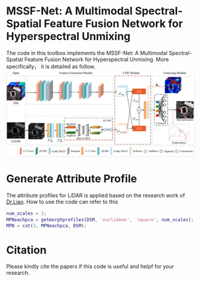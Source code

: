 # MSSF-Net: A Multimodal Spectral-Spatial Feature Fusion Network  for Hyperspectral Unmixing
The code in this toolbox implements the MSSF-Net: A Multimodal Spectral-Spatial Feature Fusion Network  for Hyperspectral Unmixing.
More specifically， it is detailed as follow.
![MSSF-Net.png](MSSF-Net.png)

# Generate Attribute Profile

The attribute profiles for LiDAR is applied based on the research work of [Dr.Liao](https://telin.ugent.be/~wliao/Partial_Reconstruction/). How to use the code can refer to this
```matlab
num_scales = 2;
MPNeachpca = getmorphprofiles(DSM, 'euclidean', 'square', num_scales);
MPN = cat(3, MPNeachpca, DSM);
```

# Citation
Please kindly cite the papers if this code is useful and helpf for your research.
